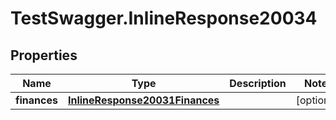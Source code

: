 # TestSwagger.InlineResponse20034

## Properties

Name | Type | Description | Notes
------------ | ------------- | ------------- | -------------
**finances** | [**InlineResponse20031Finances**](InlineResponse20031Finances.md) |  | [optional] 


